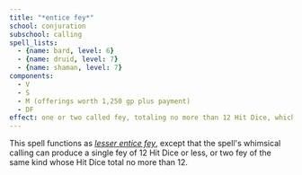 ```yaml
---
title: "*entice fey*"
school: conjuration
subschool: calling
spell_lists:
  - {name: bard, level: 6}
  - {name: druid, level: 7}
  - {name: shaman, level: 7}
components:
  - V
  - S
  - M (offerings worth 1,250 gp plus payment)
  - DF
effect: one or two called fey, totaling no more than 12 Hit Dice, which can't appear more than 30 ft. apart
---
```


This spell functions as [*lesser entice fey*](/spells/lesser-entice-fey/), except that the spell's whimsical calling can produce a single fey of 12 Hit Dice or less, or two fey of the same kind whose Hit Dice total no more than 12.

